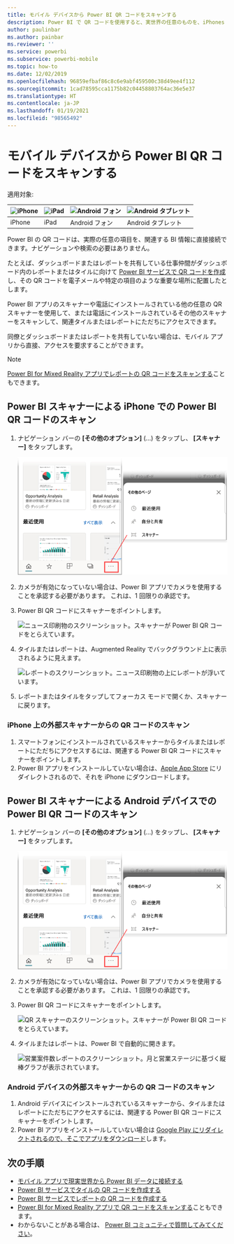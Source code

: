 ```yaml
---
title: モバイル デバイスから Power BI QR コードをスキャンする
description: Power BI で QR コードを使用すると、実世界の任意のものを、iPhones および Android デバイス用の Power BI モバイル アプリの関連する BI 情報に直接接続することができます。
author: paulinbar
ms.author: painbar
ms.reviewer: ''
ms.service: powerbi
ms.subservice: powerbi-mobile
ms.topic: how-to
ms.date: 12/02/2019
ms.openlocfilehash: 96859efbaf86c8c6e9abf459500c38d49ee4f112
ms.sourcegitcommit: 1cad78595cca1175b82c04458803764ac36e5e37
ms.translationtype: HT
ms.contentlocale: ja-JP
ms.lasthandoff: 01/19/2021
ms.locfileid: "98565492"
---
```

# <a name="scan-a-power-bi-qr-code-from-your-mobile-device"></a>モバイル デバイスから Power BI QR コードをスキャンする
適用対象:

| ![iPhone](./media/mobile-apps-qr-code/ios-logo-40-px.png) | ![iPad](./media/mobile-apps-qr-code/ios-logo-40-px.png) | ![Android フォン](././media/mobile-apps-qr-code/android-logo-40-px.png) | ![Android タブレット](././media/mobile-apps-qr-code/android-logo-40-px.png) |
|:--- |:--- |:--- |:--- |
|iPhone |iPad |Android フォン |Android タブレット |

Power BI の QR コードは、実際の任意の項目を、関連する BI 情報に直接接続できます。ナビゲーションや検索の必要はありません。

たとえば、ダッシュボードまたはレポートを共有している仕事仲間がダッシュボード内のレポートまたはタイルに向けて [Power BI サービスで QR コードを作成](../../create-reports/service-create-qr-code-for-tile.md)し、その QR コードを電子メールや特定の項目のような重要な場所に配置したとします。 

Power BI アプリのスキャナーや電話にインストールされている他の任意の QR スキャナーを使用して、または電話にインストールされているその他のスキャナーをスキャンして、関連タイルまたはレポートにただちにアクセスできます。 

同僚とダッシュボードまたはレポートを共有していない場合は、モバイル アプリから直接、アクセスを要求することができます。 

> [!NOTE]
> [Power BI for Mixed Reality アプリでレポートの QR コードをスキャンする](./mobile-hololens2-app.md#open-reports-with-qr-codes)こともできます。

## <a name="scan-a-power-bi-qr-code-on-your-iphone-with-the-power-bi-scanner"></a>Power BI スキャナーによる iPhone での Power BI QR コードのスキャン

1. ナビゲーション バーの **[その他のオプション]** (...) をタップし、 **[スキャナー]** をタップします。

    ![ナビゲーション ウィンドウの [その他のオプション] のスクリーンショット。スキャナー選択があります。](media/mobile-apps-qr-code/power-bi-scanner.png)

2. カメラが有効になっていない場合は、Power BI アプリでカメラを使用することを承認する必要があります。 これは、1 回限りの承認です。 
 
3. Power BI QR コードにスキャナーをポイントします。 
   
    ![ニュース印刷物のスクリーンショット。スキャナーが Power BI QR コードをとらえています。](media/mobile-apps-qr-code/power-bi-align-qr-code.png)
4. タイルまたはレポートは、Augmented Reality でバックグラウンド上に表示されるように見えます。
   
    ![レポートのスクリーンショット。ニュース印刷物の上にレポートが浮いています。](media/mobile-apps-qr-code/power-bi-ios-qr-ar-scanner.png)

5. レポートまたはタイルをタップしてフォーカス モードで開くか、スキャナーに戻ります。

### <a name="scan-a-qr-code-from-an-external-scanner-on-your-iphone"></a>iPhone 上の外部スキャナーからの QR コードのスキャン
1. スマートフォンにインストールされているスキャナーからタイルまたはレポートにただちにアクセスするには、関連する Power BI QR コードにスキャナーをポイントします。 
2. Power BI アプリをインストールしていない場合は、[Apple App Store](https://go.microsoft.com/fwlink/?LinkId=522062) にリダイレクトされるので、それを iPhone にダウンロードします。

## <a name="scan-a-power-bi-qr-code-on-your-android-device-with-the-power-bi-scanner"></a>Power BI スキャナーによる Android デバイスでの Power BI QR コードのスキャン

1. ナビゲーション バーの **[その他のオプション]** (...) をタップし、 **[スキャナー]** をタップします。

    ![ナビゲーション ウィンドウの [その他のオプション] のスクリーンショット。スキャナー選択があります。](media/mobile-apps-qr-code/power-bi-scanner.png)

2. カメラが有効になっていない場合は、Power BI アプリでカメラを使用することを承認する必要があります。 これは、1 回限りの承認です。 

3. Power BI QR コードにスキャナーをポイントします。 
   
    ![QR スキャナーのスクリーンショット。スキャナーが Power BI QR コードをとらえています。](media/mobile-apps-qr-code/pbi_iph_qrscan.png)
4. タイルまたはレポートは、Power BI で自動的に開きます。
   
    ![営業案件数レポートのスクリーンショット。月と営業ステージに基づく縦棒グラフが表示されています。](media/mobile-apps-qr-code/power-bi-android-tile.png)

### <a name="scan-a-qr-code-from-an-external-scanner-on-your-android-device"></a>Android デバイスの外部スキャナーからの QR コードのスキャン
1. Android デバイスにインストールされているスキャナーから、タイルまたはレポートにただちにアクセスするには、関連する Power BI QR コードにスキャナーをポイントします。 
2. Power BI アプリをインストールしていない場合は [Google Play にリダイレクトされるので、そこでアプリをダウンロード](https://go.microsoft.com/fwlink/?LinkID=544867)します。 

## <a name="next-steps"></a>次の手順
* [モバイル アプリで現実世界から Power BI データに接続する](mobile-apps-data-in-real-world-context.md)
* [Power BI サービスでタイルの QR コードを作成する](../../create-reports/service-create-qr-code-for-tile.md)
* [Power BI サービスでレポートの QR コードを作成する](../../create-reports/service-create-qr-code-for-report.md)
* [Power BI for Mixed Reality アプリで QR コードをスキャンする](./mobile-hololens2-app.md)こともできます。
* わからないことがある場合は、 [Power BI コミュニティで質問してみてください](https://community.powerbi.com/)。
